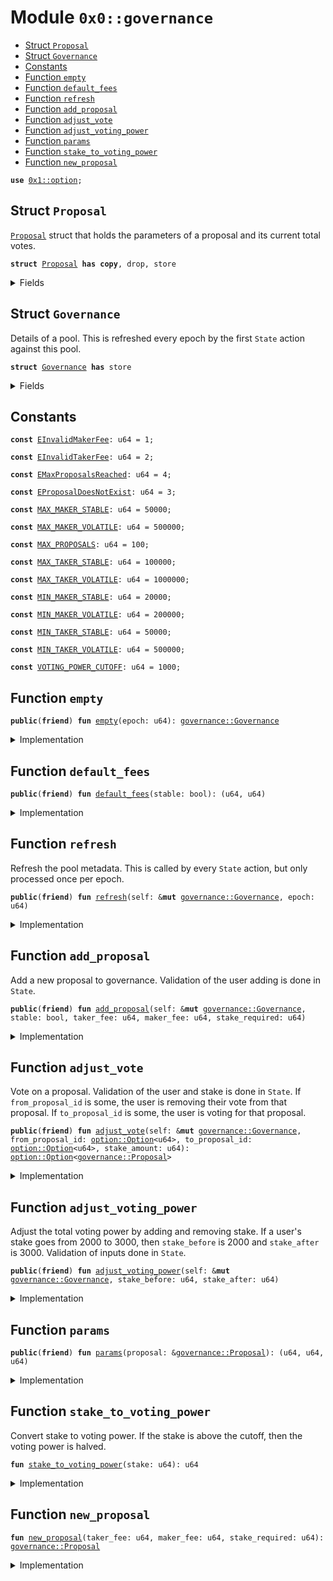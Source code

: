 
<a name="0x0_governance"></a>

# Module `0x0::governance`



-  [Struct `Proposal`](#0x0_governance_Proposal)
-  [Struct `Governance`](#0x0_governance_Governance)
-  [Constants](#@Constants_0)
-  [Function `empty`](#0x0_governance_empty)
-  [Function `default_fees`](#0x0_governance_default_fees)
-  [Function `refresh`](#0x0_governance_refresh)
-  [Function `add_proposal`](#0x0_governance_add_proposal)
-  [Function `adjust_vote`](#0x0_governance_adjust_vote)
-  [Function `adjust_voting_power`](#0x0_governance_adjust_voting_power)
-  [Function `params`](#0x0_governance_params)
-  [Function `stake_to_voting_power`](#0x0_governance_stake_to_voting_power)
-  [Function `new_proposal`](#0x0_governance_new_proposal)


<pre><code><b>use</b> <a href="dependencies/move-stdlib/option.md#0x1_option">0x1::option</a>;
</code></pre>



<a name="0x0_governance_Proposal"></a>

## Struct `Proposal`

<code><a href="governance.md#0x0_governance_Proposal">Proposal</a></code> struct that holds the parameters of a proposal and its current total votes.


<pre><code><b>struct</b> <a href="governance.md#0x0_governance_Proposal">Proposal</a> <b>has</b> <b>copy</b>, drop, store
</code></pre>



<details>
<summary>Fields</summary>


<dl>
<dt>
<code>taker_fee: u64</code>
</dt>
<dd>

</dd>
<dt>
<code>maker_fee: u64</code>
</dt>
<dd>

</dd>
<dt>
<code>stake_required: u64</code>
</dt>
<dd>

</dd>
<dt>
<code>votes: u64</code>
</dt>
<dd>

</dd>
</dl>


</details>

<a name="0x0_governance_Governance"></a>

## Struct `Governance`

Details of a pool. This is refreshed every epoch by the first
<code>State</code> action against this pool.


<pre><code><b>struct</b> <a href="governance.md#0x0_governance_Governance">Governance</a> <b>has</b> store
</code></pre>



<details>
<summary>Fields</summary>


<dl>
<dt>
<code>epoch: u64</code>
</dt>
<dd>
 Tracks refreshes.
</dd>
<dt>
<code>proposals: <a href="dependencies/move-stdlib/vector.md#0x1_vector">vector</a>&lt;<a href="governance.md#0x0_governance_Proposal">governance::Proposal</a>&gt;</code>
</dt>
<dd>
 List of proposals for the current epoch.
</dd>
<dt>
<code>winning_proposal: <a href="dependencies/move-stdlib/option.md#0x1_option_Option">option::Option</a>&lt;<a href="governance.md#0x0_governance_Proposal">governance::Proposal</a>&gt;</code>
</dt>
<dd>
 The winning proposal for the current epoch.
</dd>
<dt>
<code>voting_power: u64</code>
</dt>
<dd>
 All voting power from the current stakes.
</dd>
<dt>
<code>quorum: u64</code>
</dt>
<dd>
 Quorum for the current epoch.
</dd>
</dl>


</details>

<a name="@Constants_0"></a>

## Constants


<a name="0x0_governance_EInvalidMakerFee"></a>



<pre><code><b>const</b> <a href="governance.md#0x0_governance_EInvalidMakerFee">EInvalidMakerFee</a>: u64 = 1;
</code></pre>



<a name="0x0_governance_EInvalidTakerFee"></a>



<pre><code><b>const</b> <a href="governance.md#0x0_governance_EInvalidTakerFee">EInvalidTakerFee</a>: u64 = 2;
</code></pre>



<a name="0x0_governance_EMaxProposalsReached"></a>



<pre><code><b>const</b> <a href="governance.md#0x0_governance_EMaxProposalsReached">EMaxProposalsReached</a>: u64 = 4;
</code></pre>



<a name="0x0_governance_EProposalDoesNotExist"></a>



<pre><code><b>const</b> <a href="governance.md#0x0_governance_EProposalDoesNotExist">EProposalDoesNotExist</a>: u64 = 3;
</code></pre>



<a name="0x0_governance_MAX_MAKER_STABLE"></a>



<pre><code><b>const</b> <a href="governance.md#0x0_governance_MAX_MAKER_STABLE">MAX_MAKER_STABLE</a>: u64 = 50000;
</code></pre>



<a name="0x0_governance_MAX_MAKER_VOLATILE"></a>



<pre><code><b>const</b> <a href="governance.md#0x0_governance_MAX_MAKER_VOLATILE">MAX_MAKER_VOLATILE</a>: u64 = 500000;
</code></pre>



<a name="0x0_governance_MAX_PROPOSALS"></a>



<pre><code><b>const</b> <a href="governance.md#0x0_governance_MAX_PROPOSALS">MAX_PROPOSALS</a>: u64 = 100;
</code></pre>



<a name="0x0_governance_MAX_TAKER_STABLE"></a>



<pre><code><b>const</b> <a href="governance.md#0x0_governance_MAX_TAKER_STABLE">MAX_TAKER_STABLE</a>: u64 = 100000;
</code></pre>



<a name="0x0_governance_MAX_TAKER_VOLATILE"></a>



<pre><code><b>const</b> <a href="governance.md#0x0_governance_MAX_TAKER_VOLATILE">MAX_TAKER_VOLATILE</a>: u64 = 1000000;
</code></pre>



<a name="0x0_governance_MIN_MAKER_STABLE"></a>



<pre><code><b>const</b> <a href="governance.md#0x0_governance_MIN_MAKER_STABLE">MIN_MAKER_STABLE</a>: u64 = 20000;
</code></pre>



<a name="0x0_governance_MIN_MAKER_VOLATILE"></a>



<pre><code><b>const</b> <a href="governance.md#0x0_governance_MIN_MAKER_VOLATILE">MIN_MAKER_VOLATILE</a>: u64 = 200000;
</code></pre>



<a name="0x0_governance_MIN_TAKER_STABLE"></a>



<pre><code><b>const</b> <a href="governance.md#0x0_governance_MIN_TAKER_STABLE">MIN_TAKER_STABLE</a>: u64 = 50000;
</code></pre>



<a name="0x0_governance_MIN_TAKER_VOLATILE"></a>



<pre><code><b>const</b> <a href="governance.md#0x0_governance_MIN_TAKER_VOLATILE">MIN_TAKER_VOLATILE</a>: u64 = 500000;
</code></pre>



<a name="0x0_governance_VOTING_POWER_CUTOFF"></a>



<pre><code><b>const</b> <a href="governance.md#0x0_governance_VOTING_POWER_CUTOFF">VOTING_POWER_CUTOFF</a>: u64 = 1000;
</code></pre>



<a name="0x0_governance_empty"></a>

## Function `empty`



<pre><code><b>public</b>(<b>friend</b>) <b>fun</b> <a href="governance.md#0x0_governance_empty">empty</a>(epoch: u64): <a href="governance.md#0x0_governance_Governance">governance::Governance</a>
</code></pre>



<details>
<summary>Implementation</summary>


<pre><code><b>public</b>(<a href="dependencies/sui-framework/package.md#0x2_package">package</a>) <b>fun</b> <a href="governance.md#0x0_governance_empty">empty</a>(
    epoch: u64,
): <a href="governance.md#0x0_governance_Governance">Governance</a> {
    <a href="governance.md#0x0_governance_Governance">Governance</a> {
        epoch,
        proposals: <a href="dependencies/move-stdlib/vector.md#0x1_vector">vector</a>[],
        winning_proposal: <a href="dependencies/move-stdlib/option.md#0x1_option_none">option::none</a>(),
        voting_power: 0,
        quorum: 0,
    }
}
</code></pre>



</details>

<a name="0x0_governance_default_fees"></a>

## Function `default_fees`



<pre><code><b>public</b>(<b>friend</b>) <b>fun</b> <a href="governance.md#0x0_governance_default_fees">default_fees</a>(stable: bool): (u64, u64)
</code></pre>



<details>
<summary>Implementation</summary>


<pre><code><b>public</b>(<a href="dependencies/sui-framework/package.md#0x2_package">package</a>) <b>fun</b> <a href="governance.md#0x0_governance_default_fees">default_fees</a>(stable: bool): (u64, u64) {
    <b>if</b> (stable) {
        (<a href="governance.md#0x0_governance_MAX_TAKER_STABLE">MAX_TAKER_STABLE</a>, <a href="governance.md#0x0_governance_MAX_MAKER_STABLE">MAX_MAKER_STABLE</a>)
    } <b>else</b> {
        (<a href="governance.md#0x0_governance_MAX_TAKER_VOLATILE">MAX_TAKER_VOLATILE</a>, <a href="governance.md#0x0_governance_MAX_MAKER_VOLATILE">MAX_MAKER_VOLATILE</a>)
    }
}
</code></pre>



</details>

<a name="0x0_governance_refresh"></a>

## Function `refresh`

Refresh the pool metadata. This is called by every <code>State</code>
action, but only processed once per epoch.


<pre><code><b>public</b>(<b>friend</b>) <b>fun</b> <a href="governance.md#0x0_governance_refresh">refresh</a>(self: &<b>mut</b> <a href="governance.md#0x0_governance_Governance">governance::Governance</a>, epoch: u64)
</code></pre>



<details>
<summary>Implementation</summary>


<pre><code><b>public</b>(<a href="dependencies/sui-framework/package.md#0x2_package">package</a>) <b>fun</b> <a href="governance.md#0x0_governance_refresh">refresh</a>(self: &<b>mut</b> <a href="governance.md#0x0_governance_Governance">Governance</a>, epoch: u64) {
    <b>if</b> (self.epoch == epoch) <b>return</b>;

    self.epoch = epoch;
    self.quorum = self.voting_power / 2;
    self.proposals = <a href="dependencies/move-stdlib/vector.md#0x1_vector">vector</a>[];
}
</code></pre>



</details>

<a name="0x0_governance_add_proposal"></a>

## Function `add_proposal`

Add a new proposal to governance.
Validation of the user adding is done in <code>State</code>.


<pre><code><b>public</b>(<b>friend</b>) <b>fun</b> <a href="governance.md#0x0_governance_add_proposal">add_proposal</a>(self: &<b>mut</b> <a href="governance.md#0x0_governance_Governance">governance::Governance</a>, stable: bool, taker_fee: u64, maker_fee: u64, stake_required: u64)
</code></pre>



<details>
<summary>Implementation</summary>


<pre><code><b>public</b>(<a href="dependencies/sui-framework/package.md#0x2_package">package</a>) <b>fun</b> <a href="governance.md#0x0_governance_add_proposal">add_proposal</a>(
    self: &<b>mut</b> <a href="governance.md#0x0_governance_Governance">Governance</a>,
    stable: bool,
    taker_fee: u64,
    maker_fee: u64,
    stake_required: u64
) {
    <b>assert</b>!(self.proposals.length() &lt; <a href="governance.md#0x0_governance_MAX_PROPOSALS">MAX_PROPOSALS</a>, <a href="governance.md#0x0_governance_EMaxProposalsReached">EMaxProposalsReached</a>);
    <b>if</b> (stable) {
        <b>assert</b>!(taker_fee &gt;= <a href="governance.md#0x0_governance_MIN_TAKER_STABLE">MIN_TAKER_STABLE</a> && taker_fee &lt;= <a href="governance.md#0x0_governance_MAX_TAKER_STABLE">MAX_TAKER_STABLE</a>, <a href="governance.md#0x0_governance_EInvalidTakerFee">EInvalidTakerFee</a>);
        <b>assert</b>!(maker_fee &gt;= <a href="governance.md#0x0_governance_MIN_MAKER_STABLE">MIN_MAKER_STABLE</a> && maker_fee &lt;= <a href="governance.md#0x0_governance_MAX_MAKER_STABLE">MAX_MAKER_STABLE</a>, <a href="governance.md#0x0_governance_EInvalidMakerFee">EInvalidMakerFee</a>);
    } <b>else</b> {
        <b>assert</b>!(taker_fee &gt;= <a href="governance.md#0x0_governance_MIN_TAKER_VOLATILE">MIN_TAKER_VOLATILE</a> && taker_fee &lt;= <a href="governance.md#0x0_governance_MAX_TAKER_VOLATILE">MAX_TAKER_VOLATILE</a>, <a href="governance.md#0x0_governance_EInvalidTakerFee">EInvalidTakerFee</a>);
        <b>assert</b>!(maker_fee &gt;= <a href="governance.md#0x0_governance_MIN_MAKER_VOLATILE">MIN_MAKER_VOLATILE</a> && maker_fee &lt;= <a href="governance.md#0x0_governance_MAX_MAKER_VOLATILE">MAX_MAKER_VOLATILE</a>, <a href="governance.md#0x0_governance_EInvalidMakerFee">EInvalidMakerFee</a>);
    };

    self.proposals.push_back(<a href="governance.md#0x0_governance_new_proposal">new_proposal</a>(taker_fee, maker_fee, stake_required));
}
</code></pre>



</details>

<a name="0x0_governance_adjust_vote"></a>

## Function `adjust_vote`

Vote on a proposal. Validation of the user and stake is done in <code>State</code>.
If <code>from_proposal_id</code> is some, the user is removing their vote from that proposal.
If <code>to_proposal_id</code> is some, the user is voting for that proposal.


<pre><code><b>public</b>(<b>friend</b>) <b>fun</b> <a href="governance.md#0x0_governance_adjust_vote">adjust_vote</a>(self: &<b>mut</b> <a href="governance.md#0x0_governance_Governance">governance::Governance</a>, from_proposal_id: <a href="dependencies/move-stdlib/option.md#0x1_option_Option">option::Option</a>&lt;u64&gt;, to_proposal_id: <a href="dependencies/move-stdlib/option.md#0x1_option_Option">option::Option</a>&lt;u64&gt;, stake_amount: u64): <a href="dependencies/move-stdlib/option.md#0x1_option_Option">option::Option</a>&lt;<a href="governance.md#0x0_governance_Proposal">governance::Proposal</a>&gt;
</code></pre>



<details>
<summary>Implementation</summary>


<pre><code><b>public</b>(<a href="dependencies/sui-framework/package.md#0x2_package">package</a>) <b>fun</b> <a href="governance.md#0x0_governance_adjust_vote">adjust_vote</a>(
    self: &<b>mut</b> <a href="governance.md#0x0_governance_Governance">Governance</a>,
    from_proposal_id: Option&lt;u64&gt;,
    to_proposal_id: Option&lt;u64&gt;,
    stake_amount: u64,
): Option&lt;<a href="governance.md#0x0_governance_Proposal">Proposal</a>&gt; {
    <b>let</b> voting_power = <a href="governance.md#0x0_governance_stake_to_voting_power">stake_to_voting_power</a>(stake_amount);

    <b>if</b> (from_proposal_id.is_some()) {
        <b>let</b> id = *from_proposal_id.borrow();
        <b>assert</b>!(self.proposals.length() &gt; id, <a href="governance.md#0x0_governance_EProposalDoesNotExist">EProposalDoesNotExist</a>);
        self.proposals[id].votes = self.proposals[id].votes - voting_power;

        // This was the winning proposal, now it is not.
        <b>if</b> (self.proposals[id].votes + voting_power &gt; self.quorum &&
            self.proposals[id].votes &lt;= self.quorum) {
            self.winning_proposal = <a href="dependencies/move-stdlib/option.md#0x1_option_none">option::none</a>();
        };
    };

    <b>if</b> (to_proposal_id.is_some()) {
        <b>let</b> id = *to_proposal_id.borrow();
        <b>assert</b>!(self.proposals.length() &gt; id, <a href="governance.md#0x0_governance_EProposalDoesNotExist">EProposalDoesNotExist</a>);
        self.proposals[id].votes = self.proposals[id].votes + voting_power;
        <b>if</b> (self.proposals[id].votes &gt; self.quorum) {
            self.winning_proposal = <a href="dependencies/move-stdlib/option.md#0x1_option_some">option::some</a>(self.proposals[id]);
        };
    };

    self.winning_proposal
}
</code></pre>



</details>

<a name="0x0_governance_adjust_voting_power"></a>

## Function `adjust_voting_power`

Adjust the total voting power by adding and removing stake. If a user's
stake goes from 2000 to 3000, then <code>stake_before</code> is 2000 and <code>stake_after</code> is 3000.
Validation of inputs done in <code>State</code>.


<pre><code><b>public</b>(<b>friend</b>) <b>fun</b> <a href="governance.md#0x0_governance_adjust_voting_power">adjust_voting_power</a>(self: &<b>mut</b> <a href="governance.md#0x0_governance_Governance">governance::Governance</a>, stake_before: u64, stake_after: u64)
</code></pre>



<details>
<summary>Implementation</summary>


<pre><code><b>public</b>(<a href="dependencies/sui-framework/package.md#0x2_package">package</a>) <b>fun</b> <a href="governance.md#0x0_governance_adjust_voting_power">adjust_voting_power</a>(
    self: &<b>mut</b> <a href="governance.md#0x0_governance_Governance">Governance</a>,
    stake_before: u64,
    stake_after: u64,
) {
    self.voting_power =
        self.voting_power +
        <a href="governance.md#0x0_governance_stake_to_voting_power">stake_to_voting_power</a>(stake_after) -
        <a href="governance.md#0x0_governance_stake_to_voting_power">stake_to_voting_power</a>(stake_before);
}
</code></pre>



</details>

<a name="0x0_governance_params"></a>

## Function `params`



<pre><code><b>public</b>(<b>friend</b>) <b>fun</b> <a href="governance.md#0x0_governance_params">params</a>(proposal: &<a href="governance.md#0x0_governance_Proposal">governance::Proposal</a>): (u64, u64, u64)
</code></pre>



<details>
<summary>Implementation</summary>


<pre><code><b>public</b>(<a href="dependencies/sui-framework/package.md#0x2_package">package</a>) <b>fun</b> <a href="governance.md#0x0_governance_params">params</a>(proposal: &<a href="governance.md#0x0_governance_Proposal">Proposal</a>): (u64, u64, u64) {
    (proposal.taker_fee, proposal.maker_fee, proposal.stake_required)
}
</code></pre>



</details>

<a name="0x0_governance_stake_to_voting_power"></a>

## Function `stake_to_voting_power`

Convert stake to voting power. If the stake is above the cutoff, then the voting power is halved.


<pre><code><b>fun</b> <a href="governance.md#0x0_governance_stake_to_voting_power">stake_to_voting_power</a>(stake: u64): u64
</code></pre>



<details>
<summary>Implementation</summary>


<pre><code><b>fun</b> <a href="governance.md#0x0_governance_stake_to_voting_power">stake_to_voting_power</a>(stake: u64): u64 {
    <b>if</b> (stake &gt;= <a href="governance.md#0x0_governance_VOTING_POWER_CUTOFF">VOTING_POWER_CUTOFF</a>) {
        stake - (stake - <a href="governance.md#0x0_governance_VOTING_POWER_CUTOFF">VOTING_POWER_CUTOFF</a>) / 2
    } <b>else</b> {
        stake
    }
}
</code></pre>



</details>

<a name="0x0_governance_new_proposal"></a>

## Function `new_proposal`



<pre><code><b>fun</b> <a href="governance.md#0x0_governance_new_proposal">new_proposal</a>(taker_fee: u64, maker_fee: u64, stake_required: u64): <a href="governance.md#0x0_governance_Proposal">governance::Proposal</a>
</code></pre>



<details>
<summary>Implementation</summary>


<pre><code><b>fun</b> <a href="governance.md#0x0_governance_new_proposal">new_proposal</a>(taker_fee: u64, maker_fee: u64, stake_required: u64): <a href="governance.md#0x0_governance_Proposal">Proposal</a> {
    <a href="governance.md#0x0_governance_Proposal">Proposal</a> {
        taker_fee,
        maker_fee,
        stake_required,
        votes: 0,
    }
}
</code></pre>



</details>
